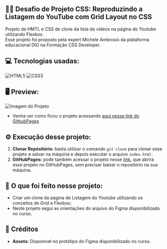 ## 👨‍💻 Desafio de Projeto CSS: Reproduzindo a Listagem do YouTube com Grid Layout no CSS
Projeto de HMTL e CSS de clone da lista de vídeos na página do Youtube utilizando Flexbox. <br>
Esse projeto foi proposto pela expert Michele Ambrosio da plataforma educacional DIO na Formação CSS Developer.

## 💻 Tecnologias usadas:
<div style="display: inline_block">
  <img alt="HTML5" src="https://img.shields.io/badge/HTML5-E34F26?style=for-the-badge&logo=html5&logoColor=white">
  <img alt="CSS3" src="https://img.shields.io/badge/CSS3-1572B6?style=for-the-badge&logo=css3&logoColor=white">
</div>

## 🖥 Preview:
![Imagem do Projeto](assets/img/projeto-grid-listagem-youtube.PNG)
- Venha ver como ficou o projeto acessando [aqui nesse link do GithubPages](https://marcoswinther.github.io/project-css-grid-listagem-videos-youtube/)

## ⚙ Execução desse projeto:
1. **Clonar Repósitório:** basta utilizar o comando `git clone` para clonar esse projeto e salvar na máquina e depois executar o arquivo `index.html`.
2. **GitHubPages:** pode também acessar o projeto nesse [link](https://marcoswinther.github.io/project-css-grid-listagem-videos-youtube/), que abrirá esse projeto no GitHubPages, sem precisar baixar o repositório na sua máquina.

## 🤔 O que foi feito nesse projeto:
- Criar um clone da página  de Listagem do Youtube utilizando os conceitos de Grid e Flexbox;
- Neste projeto segui as orientações do arquivo do Figma disponibilizado no curso.

## 📌 Créditos
- **Assets:** Disponível no protótipo do Figma disponibilizado no curso.
